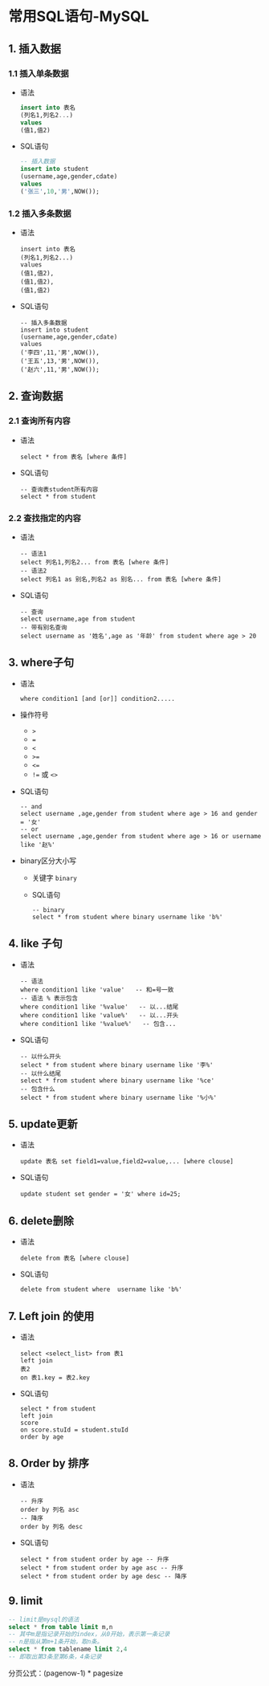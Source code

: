 # 常用SQL语句-MySQL

## 1. 插入数据

### 1.1 插入单条数据

+ 语法

  ```sql
  insert into 表名
  (列名1,列名2...)
  values
  (值1,值2)
  ```

+ SQL语句

  ```sql
  -- 插入数据
  insert into student
  (username,age,gender,cdate)
  values
  ('张三',10,'男',NOW());
  ```


### 1.2 插入多条数据

+ 语法

  ```mysql
  insert into 表名
  (列名1,列名2...)
  values
  (值1,值2),
  (值1,值2),
  (值1,值2)
  ```

+ SQL语句

  ```mysql
  -- 插入多条数据
  insert into student
  (username,age,gender,cdate)
  values
  ('李四',11,'男',NOW()),
  ('王五',13,'男',NOW()),
  ('赵六',11,'男',NOW());
  ```


## 2. 查询数据

### 2.1 查询所有内容

+ 语法

  ```mysql
  select * from 表名 [where 条件] 
  ```

+ SQL语句

  ```mysql
  -- 查询表student所有内容
  select * from student
  ```


### 2.2 查找指定的内容

+ 语法

  ```mysql
  -- 语法1
  select 列名1,列名2... from 表名 [where 条件] 
  -- 语法2
  select 列名1 as 别名,列名2 as 别名... from 表名 [where 条件] 
  ```

+ SQL语句

  ```mysql
  -- 查询
  select username,age from student
  -- 带有别名查询
  select username as '姓名',age as '年龄' from student where age > 20
  ```


## 3. where子句

+ 语法

  ```mysql
  where condition1 [and [or]] condition2.....
  ```

+ 操作符号

  + `>` 
  + `=`
  + `<`
  + `>=`
  + `<=`
  + `!=` 或 `<>`

+ SQL语句

  ```mysql
  -- and
  select username ,age,gender from student where age > 16 and gender = '女'
  -- or
  select username ,age,gender from student where age > 16 or username like '赵%'
  ```

+ binary区分大小写

  + 关键字 `binary`

  + SQL语句

    ```mysql
    -- binary
    select * from student where binary username like 'b%'
    ```



## 4. like 子句

+ 语法

  ```mysql
  -- 语法
  where condition1 like 'value'   -- 和=号一致
  -- 语法 % 表示包含
  where condition1 like '%value'   -- 以...结尾
  where condition1 like 'value%'   -- 以...开头
  where condition1 like '%value%'   -- 包含... 
  ```

+ SQL语句

  ```mysql
  -- 以什么开头
  select * from student where binary username like '李%'
  -- 以什么结尾
  select * from student where binary username like '%ce'
  -- 包含什么
  select * from student where binary username like '%小%'
  ```


## 5. update更新

+ 语法

  ```mysql
  update 表名 set field1=value,field2=value,... [where clouse]
  ```

+ SQL语句

  ```mysql
  update student set gender = '女' where id=25;
  ```



## 6. delete删除

+ 语法

  ```mysql
  delete from 表名 [where clouse]
  ```

+ SQL语句

  ```mysql
  delete from student where  username like 'b%'
  ```



## 7. Left join 的使用

+ 语法

  ```mysql
  select <select_list> from 表1
  left join
  表2
  on 表1.key = 表2.key
  ```

+ SQL语句

  ```mysql
  select * from student
  left join
  score
  on score.stuId = student.stuId
  order by age
  ```



## 8. Order by 排序

+ 语法

  ```mysql
  -- 升序
  order by 列名 asc
  -- 降序
  order by 列名 desc
  ```

+ SQL语句

  ```mysql
  select * from student order by age -- 升序
  select * from student order by age asc -- 升序
  select * from student order by age desc -- 降序
  
  ```



## 9. limit 

```sql
-- limit是mysql的语法
select * from table limit m,n
-- 其中m是指记录开始的index，从0开始，表示第一条记录
-- n是指从第m+1条开始，取n条。
select * from tablename limit 2,4
-- 即取出第3条至第6条，4条记录
```



分页公式：(pagenow-1) * pagesize




